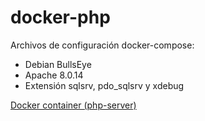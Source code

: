 # docker-php

Archivos de configuración docker-compose:
- Debian BullsEye
- Apache 8.0.14
- Extensión sqlsrv, pdo_sqlsrv y xdebug

[Docker container (php-server)](https://hub.docker.com/r/maxleonv/php-server)